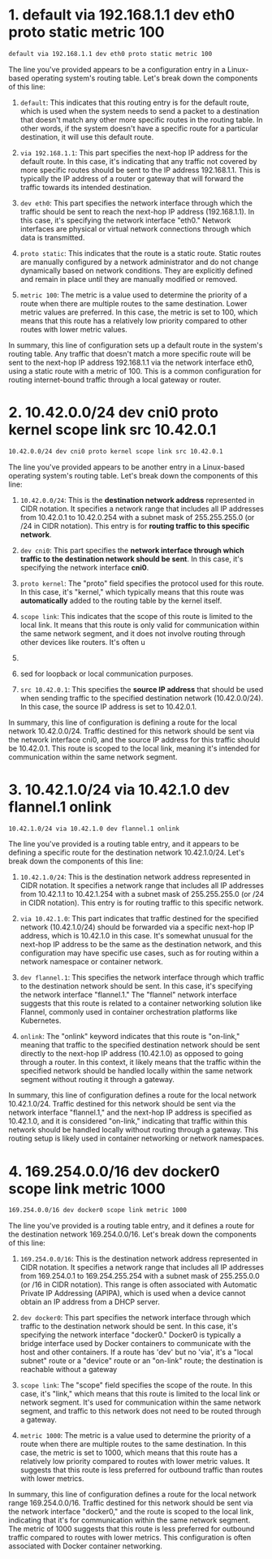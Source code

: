 # 1. default via 192.168.1.1 dev eth0 proto static metric 100
```bash
default via 192.168.1.1 dev eth0 proto static metric 100
```

The line you've provided appears to be a configuration entry in a Linux-based operating system's routing table. Let's break down the components of this line:

1. `default`: This indicates that this routing entry is for the default route, which is used when the system needs to send a packet to a destination that doesn't match any other more specific routes in the routing table. In other words, if the system doesn't have a specific route for a particular destination, it will use this default route.

2. `via 192.168.1.1`: This part specifies the next-hop IP address for the default route. In this case, it's indicating that any traffic not covered by more specific routes should be sent to the IP address 192.168.1.1. This is typically the IP address of a router or gateway that will forward the traffic towards its intended destination.

3. `dev eth0`: This part specifies the network interface through which the traffic should be sent to reach the next-hop IP address (192.168.1.1). In this case, it's specifying the network interface "eth0." Network interfaces are physical or virtual network connections through which data is transmitted.

4. `proto static`: This indicates that the route is a static route. Static routes are manually configured by a network administrator and do not change dynamically based on network conditions. They are explicitly defined and remain in place until they are manually modified or removed.

5. `metric 100`: The metric is a value used to determine the priority of a route when there are multiple routes to the same destination. Lower metric values are preferred. In this case, the metric is set to 100, which means that this route has a relatively low priority compared to other routes with lower metric values.

In summary, this line of configuration sets up a default route in the system's routing table. Any traffic that doesn't match a more specific route will be sent to the next-hop IP address 192.168.1.1 via the network interface eth0, using a static route with a metric of 100. This is a common configuration for routing internet-bound traffic through a local gateway or router.

# 2. 10.42.0.0/24 dev cni0 proto kernel scope link src 10.42.0.1
```bash
10.42.0.0/24 dev cni0 proto kernel scope link src 10.42.0.1
```
The line you've provided appears to be another entry in a Linux-based operating system's routing table. Let's break down the components of this line:

1. `10.42.0.0/24`: This is the **destination network address** represented in CIDR notation. It specifies a network range that includes all IP addresses from 10.42.0.1 to 10.42.0.254 with a subnet mask of 255.255.255.0 (or /24 in CIDR notation). This entry is for **routing traffic to this specific network**.

2. `dev cni0`: This part specifies the **network interface through which traffic to the destination network should be sent**. In this case, it's specifying the network interface **cni0**.

3. `proto kernel`: The "proto" field specifies the protocol used for this route. In this case, it's "kernel," which typically means that this route was **automatically** added to the routing table by the kernel itself.

4. `scope link`: This indicates that the scope of this route is limited to the local link. It means that this route is only valid for communication within the same network segment, and it does not involve routing through other devices like routers. It's often u
5. 
6. sed for loopback or local communication purposes.

7. `src 10.42.0.1`: This specifies the **source IP address** that should be used when sending traffic to the specified destination network (10.42.0.0/24). In this case, the source IP address is set to 10.42.0.1.

In summary, this line of configuration is defining a route for the local network 10.42.0.0/24. Traffic destined for this network should be sent via the network interface cni0, and the source IP address for this traffic should be 10.42.0.1. This route is scoped to the local link, meaning it's intended for communication within the same network segment.
# 3. 10.42.1.0/24 via 10.42.1.0 dev flannel.1 onlink
```bash
10.42.1.0/24 via 10.42.1.0 dev flannel.1 onlink
```
The line you've provided is a routing table entry, and it appears to be defining a specific route for the destination network 10.42.1.0/24. Let's break down the components of this line:

1. `10.42.1.0/24`: This is the destination network address represented in CIDR notation. It specifies a network range that includes all IP addresses from 10.42.1.1 to 10.42.1.254 with a subnet mask of 255.255.255.0 (or /24 in CIDR notation). This entry is for routing traffic to this specific network.

2. `via 10.42.1.0`: This part indicates that traffic destined for the specified network (10.42.1.0/24) should be forwarded via a specific next-hop IP address, which is 10.42.1.0 in this case. It's somewhat unusual for the next-hop IP address to be the same as the destination network, and this configuration may have specific use cases, such as for routing within a network namespace or container network.

3. `dev flannel.1`: This specifies the network interface through which traffic to the destination network should be sent. In this case, it's specifying the network interface "flannel.1." The "flannel" network interface suggests that this route is related to a container networking solution like Flannel, commonly used in container orchestration platforms like Kubernetes.

4. `onlink`: The "onlink" keyword indicates that this route is "on-link," meaning that traffic to the specified destination network should be sent directly to the next-hop IP address (10.42.1.0) as opposed to going through a router. In this context, it likely means that the traffic within the specified network should be handled locally within the same network segment without routing it through a gateway.

In summary, this line of configuration defines a route for the local network 10.42.1.0/24. Traffic destined for this network should be sent via the network interface "flannel.1," and the next-hop IP address is specified as 10.42.1.0, and it is considered "on-link," indicating that traffic within this network should be handled locally without routing through a gateway. This routing setup is likely used in container networking or network namespaces.
# 4. 169.254.0.0/16 dev docker0 scope link metric 1000
```bash
169.254.0.0/16 dev docker0 scope link metric 1000
```
The line you've provided is a routing table entry, and it defines a route for the destination network 169.254.0.0/16. Let's break down the components of this line:

1. `169.254.0.0/16`: This is the destination network address represented in CIDR notation. It specifies a network range that includes all IP addresses from 169.254.0.1 to 169.254.255.254 with a subnet mask of 255.255.0.0 (or /16 in CIDR notation). This range is often associated with Automatic Private IP Addressing (APIPA), which is used when a device cannot obtain an IP address from a DHCP server.

2. `dev docker0`: This part specifies the network interface through which traffic to the destination network should be sent. In this case, it's specifying the network interface "docker0." Docker0 is typically a bridge interface used by Docker containers to communicate with the host and other containers. If a route has 'dev' but no 'via', it's a "local subnet" route or a "device" route or an "on-link" route; the destination is reachable without a gateway

3. `scope link`: The "scope" field specifies the scope of the route. In this case, it's "link," which means that this route is limited to the local link or network segment. It's used for communication within the same network segment, and traffic to this network does not need to be routed through a gateway.

4. `metric 1000`: The metric is a value used to determine the priority of a route when there are multiple routes to the same destination. In this case, the metric is set to 1000, which means that this route has a relatively low priority compared to routes with lower metric values. It suggests that this route is less preferred for outbound traffic than routes with lower metrics.

In summary, this line of configuration defines a route for the local network range 169.254.0.0/16. Traffic destined for this network should be sent via the network interface "docker0," and the route is scoped to the local link, indicating that it's for communication within the same network segment. The metric of 1000 suggests that this route is less preferred for outbound traffic compared to routes with lower metrics. This configuration is often associated with Docker container networking.